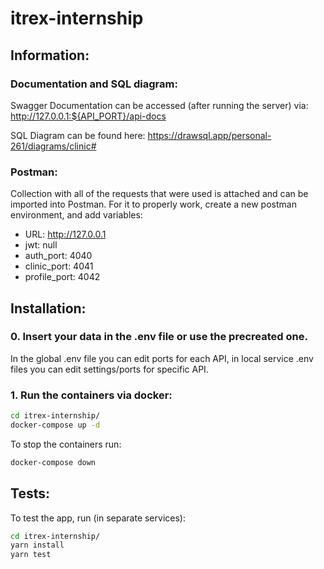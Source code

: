 # itrex-internship

## Information:

### Documentation and SQL diagram:

Swagger Documentation can be accessed (after running the server) via:
http://127.0.0.1:${API_PORT}/api-docs

SQL Diagram can be found here:
https://drawsql.app/personal-261/diagrams/clinic#

### Postman:

Collection with all of the requests that were used is attached and can be imported into Postman.
For it to properly work, create a new postman environment, and add variables:

- URL: http://127.0.0.1
- jwt: null
- auth_port: 4040
- clinic_port: 4041
- profile_port: 4042

## Installation:

### 0. Insert your data in the .env file or use the precreated one.

In the global .env file you can edit ports for each API, in local service .env files you can edit settings/ports for specific API.

### 1. Run the containers via docker:

```sh
cd itrex-internship/
docker-compose up -d
```

To stop the containers run:

```sh
docker-compose down
```

## Tests:

To test the app, run (in separate services):

```sh
cd itrex-internship/
yarn install
yarn test
```

